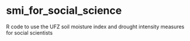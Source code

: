 # smi_for_social_science
R code to use the UFZ soil moisture index and drought intensity measures for social scientists
